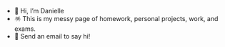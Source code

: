 - 🧋 Hi, I’m Danielle
- 🪅 This is my messy page of homework, personal projects, work, and exams. 
- 🦭 Send an email to say hi!

<!---
rainbowjoy1/rainbowjoy1 is a ✨ special ✨ repository because its `README.md` (this file) appears on your GitHub profile.
You can click the Preview link to take a look at your changes.
--->

